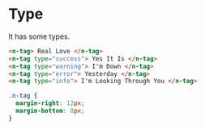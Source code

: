 # Type

It has some types.

```html
<n-tag> Real Love </n-tag>
<n-tag type="success"> Yes It Is </n-tag>
<n-tag type="warning"> I'm Down </n-tag>
<n-tag type="error"> Yesterday </n-tag>
<n-tag type="info"> I'm Looking Through You </n-tag>
```

```css
.n-tag {
  margin-right: 12px;
  margin-bottom: 8px;
}
```
